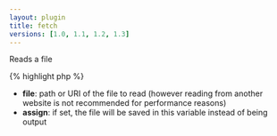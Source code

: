 ```yaml
---
layout: plugin
title: fetch
versions: [1.0, 1.1, 1.2, 1.3]
---
```


Reads a file
<div class="code-box">
{% highlight php %}
<?php
fetch(string $file, [ string $assign = null ])
{% endhighlight %}
</div>

* **file**: path or URI of the file to read (however reading from another website is not recommended for performance reasons)
* **assign**: if set, the file will be saved in this variable instead of being output